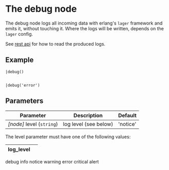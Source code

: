 The debug node
=====================

The debug node logs all incoming data with erlang's `lager` framework and emits it, without touching it.
Where the logs will be written, depends on the `lager` config.

See [rest api](./faxe_rest_api.html) for how to read the produced logs.


Example
-------
```dfs  
|debug()
    
    
|debug('error')
```

Parameters
----------

Parameter     | Description | Default 
--------------|-------------|--------- 
_[node]_ level (`string`) | log level (see below) | 'notice'


The level parameter must have one of the following values:

log_level | |
----------|-|
debug
info
notice
warning
error
critical
alert